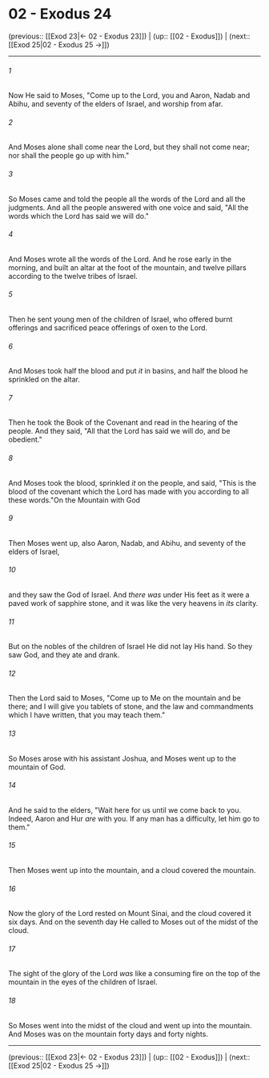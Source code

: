 # 02 - Exodus 24

(previous:: [[Exod 23|← 02 - Exodus 23]]) | (up:: [[02 - Exodus]]) | (next:: [[Exod 25|02 - Exodus 25 →]])

***


###### 1 
Now He said to Moses, "Come up to the Lord, you and Aaron, Nadab and Abihu, and seventy of the elders of Israel, and worship from afar. 

###### 2 
And Moses alone shall come near the Lord, but they shall not come near; nor shall the people go up with him." 

###### 3 
So Moses came and told the people all the words of the Lord and all the judgments. And all the people answered with one voice and said, "All the words which the Lord has said we will do." 

###### 4 
And Moses wrote all the words of the Lord. And he rose early in the morning, and built an altar at the foot of the mountain, and twelve pillars according to the twelve tribes of Israel. 

###### 5 
Then he sent young men of the children of Israel, who offered burnt offerings and sacrificed peace offerings of oxen to the Lord. 

###### 6 
And Moses took half the blood and put _it_ in basins, and half the blood he sprinkled on the altar. 

###### 7 
Then he took the Book of the Covenant and read in the hearing of the people. And they said, "All that the Lord has said we will do, and be obedient." 

###### 8 
And Moses took the blood, sprinkled _it_ on the people, and said, "This is the blood of the covenant which the Lord has made with you according to all these words."On the Mountain with God 

###### 9 
Then Moses went up, also Aaron, Nadab, and Abihu, and seventy of the elders of Israel, 

###### 10 
and they saw the God of Israel. And _there was_ under His feet as it were a paved work of sapphire stone, and it was like the very heavens in _its_ clarity. 

###### 11 
But on the nobles of the children of Israel He did not lay His hand. So they saw God, and they ate and drank. 

###### 12 
Then the Lord said to Moses, "Come up to Me on the mountain and be there; and I will give you tablets of stone, and the law and commandments which I have written, that you may teach them." 

###### 13 
So Moses arose with his assistant Joshua, and Moses went up to the mountain of God. 

###### 14 
And he said to the elders, "Wait here for us until we come back to you. Indeed, Aaron and Hur _are_ with you. If any man has a difficulty, let him go to them." 

###### 15 
Then Moses went up into the mountain, and a cloud covered the mountain. 

###### 16 
Now the glory of the Lord rested on Mount Sinai, and the cloud covered it six days. And on the seventh day He called to Moses out of the midst of the cloud. 

###### 17 
The sight of the glory of the Lord _was_ like a consuming fire on the top of the mountain in the eyes of the children of Israel. 

###### 18 
So Moses went into the midst of the cloud and went up into the mountain. And Moses was on the mountain forty days and forty nights.

***

(previous:: [[Exod 23|← 02 - Exodus 23]]) | (up:: [[02 - Exodus]]) | (next:: [[Exod 25|02 - Exodus 25 →]])
